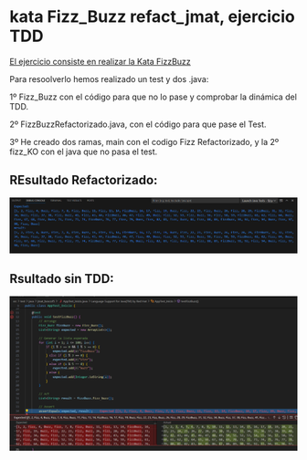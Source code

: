 # kata Fizz_Buzz refact_jmat, ejercicio TDD

[El ejercicio consiste en realizar la Kata FizzBuzz](https://codingdojo.org/kata/FizzBuzz/)

Para resoolverlo hemos realizado un test y dos .java:

1º Fizz_Buzz con el código para que no lo pase y comprobar la dinámica del TDD.

2º FizzBuzzRefactorizado.java, con el código para que pase el Test.

3º He creado dos ramas, main con el codigo Fizz Refactorizado, y la 2º fizz_KO con el java que no pasa el test.


## REsultado Refactorizado:
![Resultado del Código refactorizado](Kata_Fizz_refact.png)

## Rsultado sin TDD:

![Resultado del Código Con Fallos](Fallo_Kata_Fizz.png)


